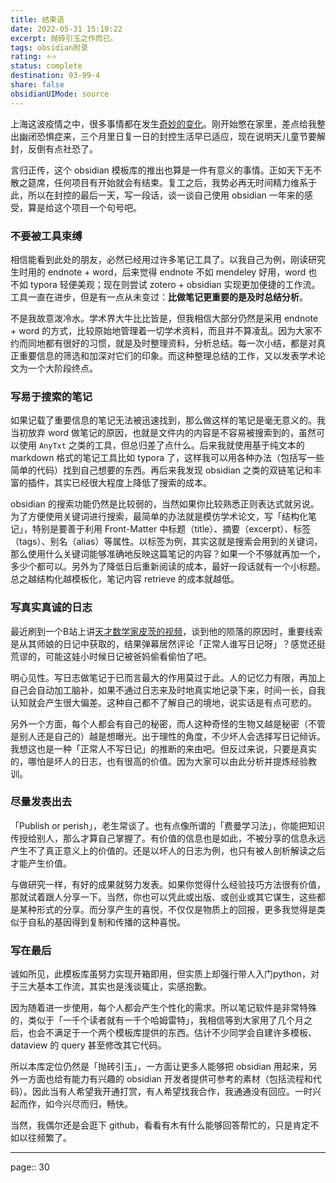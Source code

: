 ```yaml
---
title: 结束语
date: 2022-05-31 15:19:22
excerpt: 抛砖引玉之作而已。
tags: obsidian附录 
rating: ⭐⭐
status: complete
destination: 03-99-4 
share: false
obsidianUIMode: source
---
```


上海这波疫情之中，很多事情都在发生[奇妙的变化](https://mp.weixin.qq.com/s/4_n6fX34M70ucR5l6fYjSA)。刚开始憋在家里，差点给我整出幽闭恐惧症来，三个月里日复一日的封控生活早已适应，现在说明天儿童节要解封，反倒有点社恐了。

言归正传，这个 obsidian 模板库的推出也算是一件有意义的事情。正如天下无不散之筵席，任何项目有开始就会有结束。复工之后，我势必再无时间精力维系于此，所以在封控的最后一天，写一段话，谈一谈自己使用 obsidian 一年来的感受，算是给这个项目一个句号吧。

### 不要被工具束缚

相信能看到此处的朋友，必然已经用过许多笔记工具了。以我自己为例，刚读研究生时用的 endnote + word，后来觉得 endnote 不如 mendeley 好用，word 也不如 typora 轻便美观；现在则尝试 zotero + obsidian 实现更加便捷的工作流。工具一直在进步，但是有一点从未变过：**比做笔记更重要的是及时总结分析**。

不是我故意泼冷水。学术界大牛比比皆是，但我相信大部分仍然是采用 endnote + word 的方式，比较原始地管理着一切学术资料，而且并不算凌乱。因为大家不约而同地都有很好的习惯，就是及时整理资料，分析总结。每一次小结，都是对真正重要信息的筛选和加深对它们的印象。而这种整理总结的工作，又以发表学术论文为一个大阶段终点。

### 写易于搜索的笔记 

如果记载了重要信息的笔记无法被迅速找到，那么做这样的笔记是毫无意义的。我当初放弃 word 做笔记的原因，也就是文件内的内容是不容易被搜索到的，虽然可以使用 `AnyTxt` 之类的工具，但总归差了点什么。后来我就使用基于纯文本的 markdown 格式的笔记工具比如 typora 了，这样我可以用各种办法（包括写一些简单的代码）找到自己想要的东西。再后来我发现 obsidian 之类的双链笔记和丰富的插件，其实已经很大程度上降低了搜索的成本。

obsidian 的搜索功能仍然是比较弱的，当然如果你比较熟悉正则表达式就另说。为了方便使用关键词进行搜索，最简单的办法就是模仿学术论文，写「结构化笔记」，特别是要善于利用 Front-Matter 中标题（title）、摘要（excerpt）、标签（tags）、别名（alias）等属性。以标签为例，其实这就是搜索会用到的关键词，那么使用什么关键词能够准确地反映这篇笔记的内容？如果一个不够就再加一个，多少个都可以。另外为了降低日后重新阅读的成本，最好一段话就有一个小标题。总之越结构化越模板化，笔记内容 retrieve 的成本就越低。

### 写真实真诚的日志

最近刷到一个B站上讲[天才数学家皮茨的视频](https://www.bilibili.com/video/BV1y5411D7a6)，谈到他的陨落的原因时，重要线索是从其师娘的日记中获取的，结果弹幕居然评论「正常人谁写日记呀」？感觉还挺荒谬的，可能这娃小时候日记被爸妈偷看偷怕了吧。

明心见性。写日志做笔记于已而言最大的作用莫过于此。人的记忆力有限，再加上自己会自动加工脑补，如果不通过日志来及时地真实地记录下来，时间一长，自我认知就会产生很大偏差。这种自己都不了解自己的境地，说实话是有点可悲的。

另外一个方面，每个人都会有自己的秘密，而人这种奇怪的生物又越是秘密（不管是别人还是自己的）越是想曝光。出于理性的角度，不少坏人会选择写日记倾诉。我想这也是一种「正常人不写日记」的推断的来由吧。但反过来说，只要是真实的，哪怕是坏人的日志，也有很高的价值。因为大家可以由此分析并提炼经验教训。


### 尽量发表出去

「Publish or perish」，老生常谈了。也有点像所谓的「费曼学习法」，你能把知识传授给别人，那么才算自己掌握了。有价值的信息也是如此，不被分享的信息永远产生不了真正意义上的价值的。还是以坏人的日志为例，也只有被人剖析解读之后才能产生价值。

与做研究一样，有好的成果就努力发表。如果你觉得什么经验技巧方法很有价值，那就试着跟人分享一下。当然，你也可以凭此或出版、或创业或其它谋生，这些都是某种形式的分享。而分享产生的喜悦，不仅仅是物质上的回报，更多我觉得是类似于自私的基因得到复制和传播的这种喜悦。


### 写在最后

诚如所见，此模板库虽努力实现开箱即用，但实质上却强行带人入门python，对于三大基本工作流，其实也是浅谈辄止，实感抱歉。

因为随着进一步使用，每个人都会产生个性化的需求。所以笔记软件是非常特殊的，类似于「一千个读者就有一千个哈姆雷特」，我相信等到大家用了几个月之后，也会不满足于一个两个模板库提供的东西。估计不少同学会自建许多模板、dataview 的 query 甚至修改其它代码。

所以本库定位仍然是「抛砖引玉」，一方面让更多人能够把 obsidian 用起来，另外一方面也给有能力有兴趣的 obsidian 开发者提供可参考的素材（包括流程和代码）。因此当有人希望我开通打赏，有人希望找我合作，我通通没有回应。一时兴起而作，如今兴尽而归，畅快。

当然，我偶尔还是会逛下 github，看看有木有什么能够回答帮忙的，只是肯定不如以往频繁了。

---

page:: 30